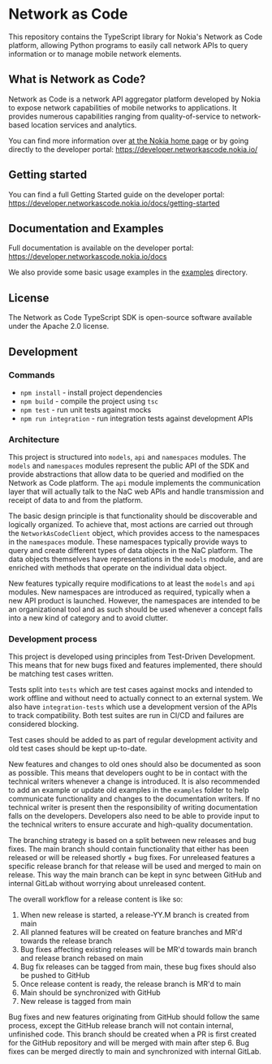 # Network as Code

This repository contains the TypeScript library for Nokia's Network as Code platform,
allowing Python programs to easily call network APIs to query information or to
manage mobile network elements.

## What is Network as Code?

Network as Code is a network API aggregator platform developed by Nokia to expose
network capabilities of mobile networks to applications. It provides numerous
capabilities ranging from quality-of-service to network-based location services
and analytics.

You can find more information over [at the Nokia home page](https://www.nokia.com/networks/network-as-code/) 
or by going directly to the developer portal: https://developer.networkascode.nokia.io/

## Getting started

You can find a full Getting Started guide on the developer portal: https://developer.networkascode.nokia.io/docs/getting-started

## Documentation and Examples

Full documentation is available on the developer portal: https://developer.networkascode.nokia.io/docs

We also provide some basic usage examples in the [examples](./examples) directory. 

## License

The Network as Code TypeScript SDK is open-source software available under the Apache 2.0 license.

## Development

### Commands

- `npm install` - install project dependencies
- `npm build` - compile the project using `tsc`
- `npm test` - run unit tests against mocks
- `npm run integration` - run integration tests against development APIs

### Architecture

This project is structured into `models`, `api` and `namespaces`
modules. The `models` and `namespaces` modules represent the public
API of the SDK and provide abstractions that allow data to be queried
and modified on the Network as Code platform. The `api` module implements
the communication layer that will actually talk to the NaC web APIs and
handle transmission and receipt of data to and from the platform.

The basic design principle is that functionality should be discoverable
and logically organized. To achieve that, most actions are carried out
through the `NetworkAsCodeClient` object, which provides access to the
namespaces in the `namespaces` module. These namespaces typically provide
ways to query and create different types of data objects in the NaC
platform. The data objects themselves have representations in the `models`
module, and are enriched with methods that operate on the individual
data object.

New features typically require modifications to at least the `models`
and `api` modules. New namespaces are introduced as required, typically
when a new API product is launched. However, the namespaces are intended
to be an organizational tool and as such should be used whenever a concept
falls into a new kind of category and to avoid clutter.

### Development process

This project is developed using principles from Test-Driven Development.
This means that for new bugs fixed and features implemented, there should
be matching test cases written.

Tests split into `tests` which are test cases against mocks and intended
to work offline and without need to actually connect to an external system.
We also have `integration-tests` which use a development version of the APIs
to track compatibility. Both test suites are run in CI/CD and failures are
considered blocking.

Test cases should be added to as part of regular development activity and
old test cases should be kept up-to-date. 

New features and changes to old ones should also be documented as soon
as possible. This means that developers ought to be in contact with the
technical writers whenever a change is introduced. It is also recommended
to add an example or update old examples in the `examples` folder to help
communicate functionality and changes to the documentation writers. If
no technical writer is present then the responsibility of writing documentation 
falls on the developers. Developers also need to be able to provide input
to the technical writers to ensure accurate and high-quality documentation.

The branching strategy is based on a split between new releases and
bug fixes. The main branch should contain functionality that either
has been released or will be released shortly + bug fixes. For
unreleased features a specific release branch for that release will be
used and merged to main on release. This way the main branch can be
kept in sync between GitHub and internal GitLab without worrying about
unreleased content.

The overall workflow for a release content is like so:

1. When new release is started, a release-YY.M branch is created from main
2. All planned features will be created on feature branches and MR'd towards the release branch
3. Bug fixes affecting existing releases will be MR'd towards main branch and release branch rebased on main
4. Bug fix releases can be tagged from main, these bug fixes should also be pushed to GitHub
5. Once release content is ready, the release branch is MR'd to main
6. Main should be synchronized with GitHub
7. New release is tagged from main

Bug fixes and new features originating from GitHub should follow the same
process, except the GitHub release branch will not contain internal, unfinished
code. This branch should be created when a PR is first created for the
GitHub repository and will be merged with main after step 6. Bug fixes can
be merged directly to main and synchronized with internal GitLab.
